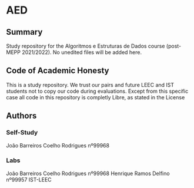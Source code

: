 # AED
## Summary
  Study repository for the Algoritmos e Estruturas de Dados course (post-MEPP 2021/2022). No unedited files will be added here.
## Code of Academic Honesty
  This is a study repository. We trust our pairs and future LEEC and IST students not to copy our code during evaluations.
  Except from this specific case all code in this repository is completly Libre, as stated in the License
## Authors
### Self-Study
   João Barreiros Coelho Rodrigues nº99968
### Labs
  João Barreiros Coelho Rodrigues nº99968
  Henrique Ramos Delfino nº99957
  IST-LEEC
